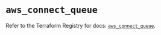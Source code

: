 # `aws_connect_queue`

Refer to the Terraform Registry for docs: [`aws_connect_queue`](https://registry.terraform.io/providers/hashicorp/aws/6.15.0/docs/resources/connect_queue).
